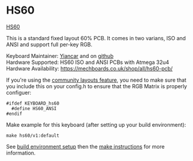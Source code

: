 HS60
====

[HS60](https://mechboards.co.uk/wp-content/uploads/2018/04/IMG_20180420_140353.jpg)

This is a standard fixed layout 60% PCB. It comes in two varians, ISO and ANSI and support full per-key RGB.

Keyboard Maintainer: [Yiancar](http://yiancar-designs.com/) and on [github](https://github.com/yiancar)  
Hardware Supported: HS60 ISO and ANSI PCBs with Atmega 32u4   
Hardware Availability: https://mechboards.co.uk/shop/all/hs60-pcb/   

If you're using the [community layouts feature](https://docs.qmk.fm/#/feature_layouts), you need to make sure that you include this on your config.h to ensure that the RGB Matrix is properly configuer: 

    #ifdef KEYBOARD_hs60
      #define HS60_ANSI
    #endif

Make example for this keyboard (after setting up your build environment):

    make hs60/v1:default

See [build environment setup](https://docs.qmk.fm/build_environment_setup.html) then the [make instructions](https://docs.qmk.fm/make_instructions.html) for more information.
